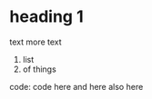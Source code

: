 # heading 1

text
more text

1. list
2. of things

code:
        code here
        and here
            also here
